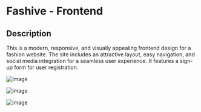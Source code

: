 # Fashive - Frontend

## Description

This is a modern, responsive, and visually appealing frontend design for a fashion website. The site includes an attractive layout, easy navigation, and social media integration for a seamless user experience. It features a sign-up form for user registration.


![image](https://github.com/user-attachments/assets/de4adbc2-0014-4a90-bcdd-ac768690adb4)

![image](https://github.com/user-attachments/assets/26013355-f4c3-48b8-9cce-5c5ac565bb61)

![image](https://github.com/user-attachments/assets/7dba9043-0fd0-4298-9c75-db07ad1f3c56)


